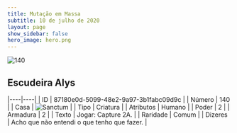 ```yaml
---
title: Mutação em Massa
subtitle: 10 de julho de 2020
layout: page
show_sidebar: false
hero_image: hero.png
---
```


![140](https://cdn.keyforgegame.com/media/card_front/pt/479_140_6Q88WCR8F577_pt.png)

## Escudeira Alys

|----|----|
| ID | 87180e0d-5099-48e2-9a97-3b1fabc09d9c |
| Número | 140 |
| Casa | ![Sanctum](https://archonarcana.com/images/thumb/c/c7/Sanctum.png/22px-Sanctum.png "Santuário") |
| Tipo | Criatura |
| Atributos | Humano |
| Poder | 2 |
| Armadura | 2 |
| Texto | Jogar: Capture 2A. |
| Raridade | Comum |
| Dizeres | Acho que não entendi o que tenho que fazer. |
